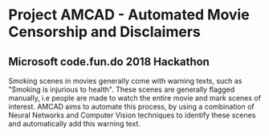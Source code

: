 # Project AMCAD - Automated Movie Censorship and Disclaimers
## Microsoft code.fun.do 2018 Hackathon 

Smoking scenes in movies generally come with warning texts, such as "Smoking is injurious to health".
These scenes are generally flagged manually, i.e people are made to watch the entire movie and mark scenes of interest.
AMCAD aims to automate this process, by using a combination of Neural Networks and Computer Vision techniques to identify these scenes and automatically add this warning text.
